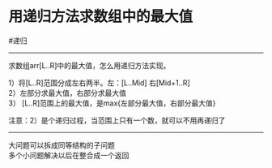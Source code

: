 # 用递归方法求数组中的最大值

#递归


---

求数组arr[L..R]中的最大值，怎么用递归方法实现。

1）将[L..R]范围分成左右两半。左：[L..Mid]  右[Mid+1..R]   
2）左部分求最大值，右部分求最大值   
3） [L..R]范围上的最大值，是max{左部分最大值，右部分最大值}   

注意：2）是个递归过程，当范围上只有一个数，就可以不用再递归了   


---

大问题可以拆成同等结构的子问题   
多个小问题解决以后在整合成一个返回
